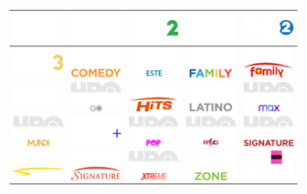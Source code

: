 | ![](https://raw.githubusercontent.com/RevGear/logo/master/Networks/HBO/HBO.png) | ![](https://raw.githubusercontent.com/RevGear/logo/master/Networks/HBO/HBO1Canada.png) | ![](https://raw.githubusercontent.com/RevGear/logo/master/Networks/HBO/HBO2.png) | ![](https://raw.githubusercontent.com/RevGear/logo/master/Networks/HBO/HBO2Canada.png) | ![](https://raw.githubusercontent.com/RevGear/logo/master/Networks/HBO/HBO2LatinAmerica.png) |
|:---:|:---:|:---:|:---:|:---:|
| ![](https://raw.githubusercontent.com/RevGear/logo/master/Networks/HBO/HBO3.png) | ![](https://raw.githubusercontent.com/RevGear/logo/master/Networks/HBO/HBOComedy.png) | ![](https://raw.githubusercontent.com/RevGear/logo/master/Networks/HBO/HBOEste.png) | ![](https://raw.githubusercontent.com/RevGear/logo/master/Networks/HBO/HBOFamily.png) | ![](https://raw.githubusercontent.com/RevGear/logo/master/Networks/HBO/HBOFamilyAsia.png) |
| ![](https://raw.githubusercontent.com/RevGear/logo/master/Networks/HBO/HBOFamilyLatinAmerica.png) | ![](https://raw.githubusercontent.com/RevGear/logo/master/Networks/HBO/HBOGo.png) | ![](https://raw.githubusercontent.com/RevGear/logo/master/Networks/HBO/HBOHits.png) | ![](https://raw.githubusercontent.com/RevGear/logo/master/Networks/HBO/HBOLatino.png) | ![](https://raw.githubusercontent.com/RevGear/logo/master/Networks/HBO/HBOMax.png) |
| ![](https://raw.githubusercontent.com/RevGear/logo/master/Networks/HBO/HBOMundi.png) | ![](https://raw.githubusercontent.com/RevGear/logo/master/Networks/HBO/HBOPlus.png) | ![](https://raw.githubusercontent.com/RevGear/logo/master/Networks/HBO/HBOPop.png) | ![](https://raw.githubusercontent.com/RevGear/logo/master/Networks/HBO/HBORed.png) | ![](https://raw.githubusercontent.com/RevGear/logo/master/Networks/HBO/HBOSignature.png) |
| ![](https://raw.githubusercontent.com/RevGear/logo/master/Networks/HBO/HBOSignatureAsia.png) | ![](https://raw.githubusercontent.com/RevGear/logo/master/Networks/HBO/HBOSignatureLatinAmerica.png) | ![](https://raw.githubusercontent.com/RevGear/logo/master/Networks/HBO/HBOXtreme.png) | ![](https://raw.githubusercontent.com/RevGear/logo/master/Networks/HBO/HBOZone.png) | ![](https://raw.githubusercontent.com/RevGear/logo/master/Networks/HBO/HotHBO.png) |
